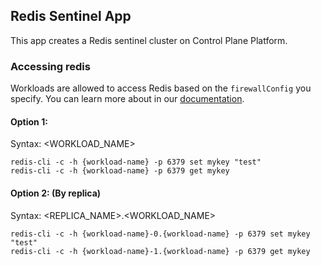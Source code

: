 ## Redis Sentinel App

This app creates a Redis sentinel cluster on Control Plane Platform.

### Accessing redis

Workloads are allowed to access Redis based on the `firewallConfig` you specify. You can learn more about in our [documentation](https://docs.controlplane.com/reference/workload#internal).

#### Option 1:

Syntax: <WORKLOAD_NAME>
```
redis-cli -c -h {workload-name} -p 6379 set mykey "test"
redis-cli -c -h {workload-name} -p 6379 get mykey
```
#### Option 2: (By replica)

Syntax: <REPLICA_NAME>.<WORKLOAD_NAME>
```
redis-cli -c -h {workload-name}-0.{workload-name} -p 6379 set mykey "test"
redis-cli -c -h {workload-name}-1.{workload-name} -p 6379 get mykey
```
